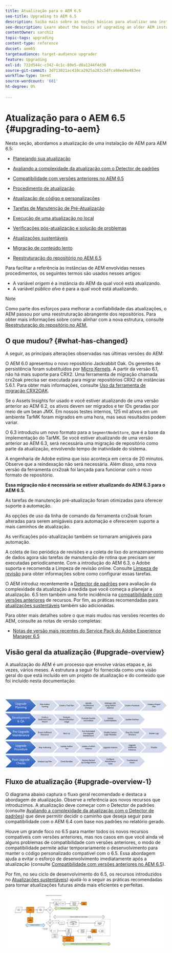 ```yaml
---
title: Atualização para o AEM 6.5
seo-title: Upgrading to AEM 6.5
description: Saiba mais sobre as noções básicas para atualizar uma instalação mais antiga do AEM para o AEM 6.5.
seo-description: Learn about the basics of upgrading an older AEM installation to AEM 6.5.
contentOwner: sarchiz
topic-tags: upgrading
content-type: reference
docset: aem65
targetaudience: target-audience upgrader
feature: Upgrading
exl-id: 722d544c-c342-4c1c-80e5-d0a1244f4d36
source-git-commit: 3d713021ac410ca2925a282c5dfca98ed4e483ee
workflow-type: tm+mt
source-wordcount: '681'
ht-degree: 0%

---
```


# Atualização para o AEM 6.5 {#upgrading-to-aem}

Nesta seção, abordamos a atualização de uma instalação de AEM para AEM 6.5:

* [Planejando sua atualização](/help/sites-deploying/upgrade-planning.md)
* [Avaliando a complexidade da atualização com o Detector de padrões](/help/sites-deploying/pattern-detector.md)
* [Compatibilidade com versões anteriores no AEM 6.5](/help/sites-deploying/backward-compatibility.md)

   <!--* [Using Offline Reindexing To Reduce Downtime During an Upgrade](/help/sites-deploying/upgrade-offline-reindexing.md)-->
* [Procedimento de atualização](/help/sites-deploying/upgrade-procedure.md)
* [Atualização de código e personalizações](/help/sites-deploying/upgrading-code-and-customizations.md)
* [Tarefas de Manutenção de Pré-Atualização](/help/sites-deploying/pre-upgrade-maintenance-tasks.md)
* [Execução de uma atualização no local](/help/sites-deploying/in-place-upgrade.md)
* [Verificações pós-atualização e solução de problemas](/help/sites-deploying/post-upgrade-checks-and-troubleshooting.md)
* [Atualizações sustentáveis](/help/sites-deploying/sustainable-upgrades.md)
* [Migração de conteúdo lento](/help/sites-deploying/lazy-content-migration.md)
* [Reestruturação do repositório no AEM 6.5](/help/sites-deploying/repository-restructuring.md)

Para facilitar a referência às instâncias de AEM envolvidas nesses procedimentos, os seguintes termos são usados nesses artigos:

* A variável *origem* é a instância do AEM da qual você está atualizando.
* A variável *público alvo* é para a qual você está atualizando.

>[!NOTE]
>
>Como parte dos esforços para melhorar a confiabilidade das atualizações, o AEM passou por uma reestruturação abrangente dos repositórios. Para obter mais informações sobre como alinhar com a nova estrutura, consulte [Reestruturação do repositório no AEM.](/help/sites-deploying/repository-restructuring.md)

## O que mudou? {#what-has-changed}

A seguir, as principais alterações observadas nas últimas versões do AEM:

O AEM 6.0 apresentou o novo repositório Jackrabbit Oak. Os gerentes de persistência foram substituídos por [Micro Kernels](/help/sites-deploying/platform.md#contentbody_title_4). A partir da versão 6.1, não há mais suporte para CRX2. Uma ferramenta de migração chamada crx2oak precisa ser executada para migrar repositórios CRX2 de instâncias 5.6.1. Para obter mais informações, consulte [Uso da ferramenta de migração CRX2OAK](/help/sites-deploying/using-crx2oak.md).

Se o Assets Insights for usado e você estiver atualizando de uma versão anterior ao AEM 6.2, os ativos devem ser migrados e ter IDs geradas por meio de um bean JMX. Em nossos testes internos, 125 mil ativos em um ambiente TarMK foram migrados em uma hora, mas seus resultados podem variar.

O 6.3 introduziu um novo formato para a `SegmentNodeStore`, que é a base da implementação do TarMK. Se você estiver atualizando de uma versão anterior ao AEM 6.3, será necessária uma migração de repositório como parte da atualização, envolvendo tempo de inatividade do sistema.

A engenharia de Adobe estima que isso aconteça em cerca de 20 minutos. Observe que a reindexação não será necessária. Além disso, uma nova versão da ferramenta crx2oak foi lançada para funcionar com o novo formato de repositório.

**Essa migração não é necessária se estiver atualizando do AEM 6.3 para o AEM 6.5.**

As tarefas de manutenção pré-atualização foram otimizadas para oferecer suporte à automação.

As opções de uso da linha de comando da ferramenta crx2oak foram alteradas para serem amigáveis para automação e oferecerem suporte a mais caminhos de atualização.

As verificações pós-atualização também se tornaram amigáveis para automação.

A coleta de lixo periódica de revisões e a coleta de lixo do armazenamento de dados agora são tarefas de manutenção de rotina que precisam ser executadas periodicamente. Com a introdução do AEM 6.3, o Adobe suporta e recomenda a Limpeza de revisão online. Consulte [Limpeza de revisão](/help/sites-deploying/revision-cleanup.md) para obter informações sobre como configurar essas tarefas.

O AEM introduz recentemente a [Detector de padrões](/help/sites-deploying/pattern-detector.md) para avaliação da complexidade da atualização à medida que você começa a planejar a atualização. 6.5 tem também uma forte incidência na [compatibilidade com versões anteriores](/help/sites-deploying/backward-compatibility.md) de recursos. Por fim, as práticas recomendadas para [atualizações sustentáveis](/help/sites-deploying/sustainable-upgrades.md) também são adicionadas.

Para obter mais detalhes sobre o que mais mudou nas versões recentes do AEM, consulte as notas de versão completas:

* [Notas de versão mais recentes do Service Pack do Adobe Experience Manager 6.5](/help/release-notes/release-notes.md)

## Visão geral da atualização {#upgrade-overview}

A atualização do AEM é um processo que envolve várias etapas e, às vezes, vários meses. A estrutura a seguir foi fornecida como uma visão geral do que está incluído em um projeto de atualização e do conteúdo que foi incluído nesta documentação:

![screen_shot_2018-03-30at80708am](assets/screen_shot_2018-03-30at80708am.png)

## Fluxo de atualização {#upgrade-overview-1}

O diagrama abaixo captura o fluxo geral recomendado e destaca a abordagem de atualização. Observe a referência aos novos recursos que introduzimos. A atualização deve começar com o Detector de padrões (consulte [Avaliando a complexidade da atualização com o Detector de padrões](/help/sites-deploying/pattern-detector.md)) que deve permitir decidir o caminho que deseja seguir para compatibilidade com o AEM 6.4 com base nos padrões no relatório gerado.

Houve um grande foco no 6.5 para manter todos os novos recursos compatíveis com versões anteriores, mas nos casos em que você ainda vê alguns problemas de compatibilidade com versões anteriores, o modo de compatibilidade permite adiar temporariamente o desenvolvimento para manter o código personalizado compatível com o 6.5. Essa abordagem ajuda a evitar o esforço de desenvolvimento imediatamente após a atualização (consulte [Compatibilidade com versões anteriores no AEM 6.5](/help/sites-deploying/backward-compatibility.md)).

Por fim, no seu ciclo de desenvolvimento do 6.5, os recursos introduzidos no [Atualizações sustentáveis](/help/sites-deploying/sustainable-upgrades.md)) ajudá-lo a seguir as práticas recomendadas para tornar atualizações futuras ainda mais eficientes e perfeitas.

![6_4_upgrade_overviewflowchart-newpage3](assets/6_4_upgrade_overviewflowchart-newpage3.png)

